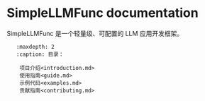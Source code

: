 # SimpleLLMFunc documentation

SimpleLLMFunc 是一个轻量级、可配置的 LLM 应用开发框架。

```{toctree}
   :maxdepth: 2
   :caption: 目录：

    项目介绍<introduction.md>
    使用指南<guide.md>
    示例代码<examples.md>
    贡献指南<contributing.md>
```

<!-- 版本说明<changelog.md> -->

